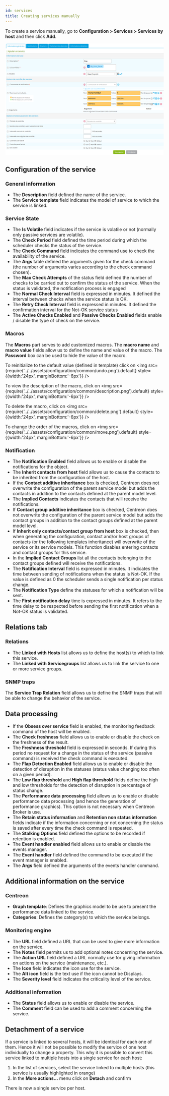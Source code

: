 ```yaml
---
id: services
title: Creating services manually
---
```


To create a service manually, go to **Configuration \> Services > Services by host** and then click **Add**.

![image](../../assets/configuration/03addservice.png)

## Configuration of the service

### General information

* The **Description** field defined the name of the service.
* The **Service template** field indicates the model of service to which the service is linked.

### Service State

* The **Is Volatile** field indicates if the service is volatile or not (normally only passive services are volatile).
* The **Check Period** field defined the time period during which the scheduler checks the status of the service.
* The **Check Command** field indicates the command use to check the availability of the service.
* The **Args** table defined the arguments given for the check command (the number of arguments varies according to the
check command chosen).
* The **Max Check Attempts** of the status field defined the number of checks to be carried out to confirm the status of
the service. When the status is validated, the notification process is engaged
* The **Normal Check Interval** field is expressed in minutes. It defined the interval between checks when the service status is OK.
* The **Retry Check Interval** field is expressed in minutes. It defined the confirmation interval for the Not-OK service status
* The **Active Checks Enabled** and **Passive Checks Enabled** fields enable / disable the type of check on the service.

### Macros

The **Macros** part serves to add customized macros.
The **macro name** and **macro value** fields allow us to define the name and value of the macro. The **Password** box
can be used to hide the value of the macro.

To reinitialize to the default value (defined in template) click on <img src={require('../../assets/configuration/common/undo.png').default} style={{width:'24px', marginBottom:'-6px'}} />

To view the description of the macro, click on <img src={require('../../assets/configuration/common/description.png').default} style={{width:'24px', marginBottom:'-6px'}} />

To delete the macro, click on <img src={require('../../assets/configuration/common/delete.png').default} style={{width:'24px', marginBottom:'-6px'}} />

To change the order of the macros, click on <img src={require('../../assets/configuration/common/move.png').default} style={{width:'24px', marginBottom:'-6px'}} />

### Notification

* The **Notification Enabled** field allows us to enable or disable the notifications for the object.
* The **Inherit contacts from host** field allows us to cause the contacts to be inherited from the configuration of
the host.
* If the **Contact additive inheritance** box is checked, Centreon does not overwrite the configuration of the parent
service model but adds the contacts in addition to the contacts defined at the parent model level.
* The **Implied Contacts** indicates the contacts that will receive the notifications.
* If **Contact group additive inheritance** box is checked, Centreon does not overwrite the configuration of the parent
service model but adds the contact groups in addition to the contact groups defined at the parent model level.
* If **Inherit only contacts/contact group from host** box is checked, then when generating the configuration, contact
and/or host groups of contacts (or the following templates inheritance) will overwrite of the service or its service
models. This function disables entering contacts and contact groups for this service.
* In the **Implied Contact Groups** list all the contacts belonging to the contact groups defined will receive the notifications.
* The **Notification Interval** field is expressed in minutes. It indicates the time between sending of notifications
when the status is Not-OK. If the value is defined as 0 the scheduler sends a single notification per status change.
* The **Notification Type** define the statuses for which a notification will be sent.
* The **First notification delay** time is expressed in minutes. It refers to the time delay to be respected before
sending the first notification when a Not-OK status is validated.

## Relations tab

### Relations

* The **Linked with Hosts** list allows us to define the host(s) to which to link this service.
* The **Linked with Servicegroups** list allows us to link the service to one or more service groups.

### SNMP traps

The **Service Trap Relation** field allows us to define the SNMP traps that will be able to change the behavior of the service.

## Data processing

* If the **Obsess over service** field is enabled, the monitoring feedback command of the host will be enabled.
* The **Check freshness** field allows us to enable or disable the check on the freshness of the result.
* The **Freshness threshold** field is expressed in seconds. If during this period no request for a change in the status
of the service (passive command) is received the check command is executed.
* The **Flap Detection Enabled** field allows us to enable or disable the detection of disruption in the statuses (status
value changing too often on a given period).
* The **Low flap threshold** and **High flap threshold** fields define the high and low thresholds for the detection of
disruption in percentage of status change.
* The **Performance data processing** field allows us to enable or disable performance data processing (and hence the
generation of performance graphics). This option is not necessary when Centreon Broker is use.
* The **Retain status information** and **Retention non status information** fields indicate if the information concerning
or not concerning the status is saved after every time the check command is repeated.
* The **Stalking Options** field defined the options to be recorded if retention is enabled.
* The **Event handler enabled** field allows us to enable or disable the events manager.
* The **Event handler** field defined the command to be executed if the event manager is enabled.
* The **Args** field defined the arguments of the events handler command.

## Additional information on the service

### Centreon

* **Graph template**: Defines the graphics model to be use to present the performance data linked to the service.
* **Categories**: Defines the category(s) to which the service belongs.

### Monitoring engine

* The **URL** field defined a URL that can be used to give more information on the service.
* The **Notes** field permits us to add optional notes concerning the service.
* The **Action URL** field defined a URL normally use for giving information on actions on the service (maintenance, etc.).
* The **Icon** field indicates the icon use for the service.
* The **Alt icon** field is the text use if the icon cannot be Displays.
* The **Severity level** field indicates the criticality level of the service.

### Additional information

* The **Status** field allows us to enable or disable the service.
* The **Comment** field can be used to add a comment concerning the service.

## Detachment of a service

If a service is linked to several hosts, it will be identical for each one of them. Hence it will not be possible to
modify the service of one host individually to change a property. This why it is possible to convert this service linked
to multiple hosts into a single service for each host:

1. In the list of services, select the service linked to multiple hosts (this service is usually highlighted in orange)
2. In the **More actions...** menu click on **Detach** and confirm

There is now a single service per host.
